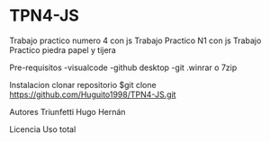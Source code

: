 # TPN4-JS
Trabajo practico numero 4 con js
Trabajo Practico N1 con js
Trabajo Practico piedra papel y tijera



Pre-requisitos
-visualcode 
-github desktop
-git
.winrar o 7zip

Instalacion
 clonar repositorio
 $git clone  https://github.com/Huguito1998/TPN4-JS.git

Autores
Triunfetti Hugo Hernán

Licencia
Uso total

